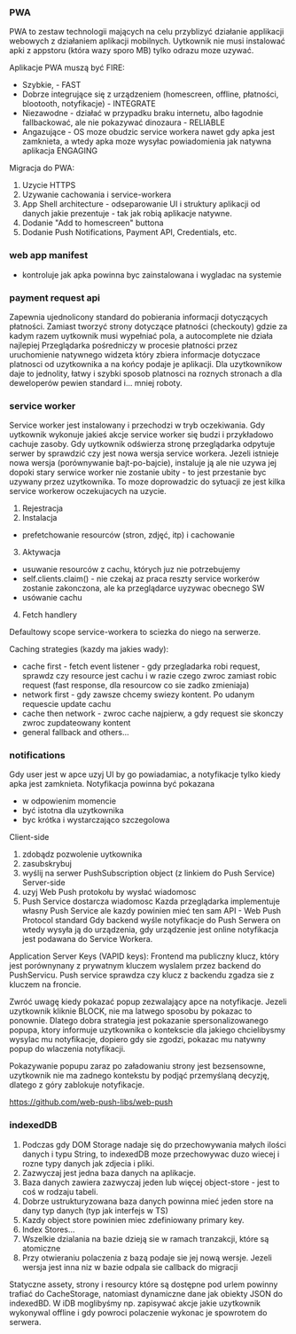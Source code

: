 ### PWA

PWA to zestaw technologii mających na celu przyblizyć działanie applikacji webowych z działaniem aplikacji mobilnych.
Uytkownik nie musi instalować apki z appstoru (która wazy sporo MB) tylko odrazu moze uzywać.

Aplikacje PWA muszą być FIRE:

- Szybkie, - FAST
- Dobrze integrujące się z urządzeniem (homescreen, offline, płatności, blootooth, notyfikacje) - INTEGRATE
- Niezawodne - działać w przypadku braku internetu, albo łagodnie fallbackować, ale nie pokazywać dinozaura - RELIABLE
- Angazujące - OS moze obudzic service workera nawet gdy apka jest zamknieta, a wtedy apka moze wysyłac powiadomienia jak natywna aplikacja ENGAGING

Migracja do PWA:

1. Uzycie HTTPS
2. Uzywanie cachowania i service-workera
3. App Shell architecture - odseparowanie UI i struktury aplikacji od danych jakie prezentuje - tak jak robią aplikacje natywne.
4. Dodanie "Add to homescreen" buttona
5. Dodanie Push Notifications, Payment API, Credentials, etc.

### web app manifest

- kontroluje jak apka powinna byc zainstalowana i wygladac na systemie

### payment request api

Zapewnia ujednolicony standard do pobierania informacji dotyczących płatności.
Zamiast tworzyć strony dotyczące płatności (checkouty) gdzie za kadym razem uytkownik musi wypełniać pola, a autocomplete nie działa najlepiej
Przeglądarka pośredniczy w procesie płatności przez uruchomienie natywnego widzeta który zbiera informacje dotyczace platnosci od uzytkownika a na końcy podaje je aplikacji.
Dla uzytkownikow daje to jednolity, łatwy i szybki sposob platnosci na roznych stronach a dla deweloperów pewien standard i... mniej roboty.

### service worker

Service worker jest instalowany i przechodzi w tryb oczekiwania. Gdy uytkownik wykonuje jakieś akcje service worker się budzi i przykładowo cachuje zasoby.
Gdy uytkownik odświerza stronę przeglądarka odpytuje serwer by sprawdzić czy jest nowa wersja service workera.
Jezeli istnieje nowa wersja (porównywanie bajt-po-bajcie), instaluje ją ale nie uzywa jej dopoki stary serwice worker nie zostanie ubity - to jest przestanie byc uzywany przez uzytkownika.
To moze doprowadzic do sytuacji ze jest kilka service workerow oczekujacych na uzycie.

1. Rejestracja
2. Instalacja

- prefetchowanie resourców (stron, zdjęć, itp) i cachowanie

3. Aktywacja

- usuwanie resourców z cachu, których juz nie potrzebujemy
- self.clients.claim() - nie czekaj az praca reszty service workerów zostanie zakonczona, ale ka przeglądarce uyzywac obecnego SW
- usówanie cachu

4. Fetch handlery

Defaultowy scope service-workera to sciezka do niego na serwerze.

Caching strategies (kazdy ma jakies wady):

- cache first - fetch event listener - gdy przegladarka robi request, sprawdz czy resource jest cachu i w razie czego zwroc zamiast robic request (fast response, dla resourcow co sie zadko zmieniaja)
- network first - gdy zawsze chcemy swiezy kontent. Po udanym requescie update cachu
- cache then network - zwroc cache najpierw, a gdy request sie skonczy zwroc zupdateowany kontent
- general fallback and others...

### notifications

Gdy user jest w apce uzyj UI by go powiadamiac, a notyfikacje tylko kiedy apka jest zamknieta.
Notyfikacja powinna być pokazana

- w odpowienim momencie
- być istotna dla uzytkownika
- byc krótka i wystarczająco szczegolowa

Client-side

1. zdobądz pozwolenie uytkownika
2. zasubskrybuj
3. wyślij na serwer PushSubscription object (z linkiem do Push Service)
   Server-side
4. uzyj Web Push protokołu by wysłać wiadomosc
5. Push Service dostarcza wiadomosc
   Kazda przeglądarka implementuje własny Push Service ale kazdy powinien mieć ten sam API - Web Push Protocol standard
   Gdy backend wyśle notyfikacje do Push Serwera on wtedy wysyła ją do urządzenia, gdy urządzenie jest online notyfikacja jest podawana do Service Workera.

Application Server Keys (VAPID keys):
Frontend ma publiczny klucz, który jest porównynany z prywatnym kluczem wyslalem przez backend do PushServicu. Push service sprawdza czy klucz z backendu zgadza sie z kluczem na froncie.

Zwróć uwagę kiedy pokazać popup zezwalający apce na notyfikacje. Jezeli uzytkownik kliknie BLOCK, nie ma latwego sposobu by pokazac to ponownie.
Dlatego dobra strategia jest pokazanie spersonalizowanego popupa, ktory informuje uzytkownika o kontekscie dla jakiego chcielibysmy wysylac mu notyfikacje,
dopiero gdy sie zgodzi, pokazac mu natywny popup do wlaczenia notyfikacji.

Pokazywanie popupu zaraz po załadowaniu strony jest bezsensowne, uzytkownik nie ma zadnego kontekstu by podjąć przemyślaną decyzję, dlatego z góry zablokuje notyfikacje.

https://github.com/web-push-libs/web-push

### indexedDB

1. Podczas gdy DOM Storage nadaje się do przechowywania małych ilości danych i typu String, to indexedDB moze przechowywac duzo wiecej i rozne typy danych jak zdjecia i pliki.
2. Zazwyczaj jest jedna baza danych na aplikacje.
3. Baza danych zawiera zazwyczaj jeden lub więcej object-store - jest to coś w rodzaju tabeli.
4. Dobrze ustrukturyzowana baza danych powinna mieć jeden store na dany typ danych (typ jak interfejs w TS)
5. Kazdy object store powinien miec zdefiniowany primary key.
6. Index Stores...
7. Wszelkie dzialania na bazie dzieją sie w ramach tranzakcji, które są atomiczne
8. Przy otwieraniu polaczenia z bazą podaje sie jej nową wersje. Jezeli wersja jest inna niz w bazie odpala sie callback do migracji

Statyczne assety, strony i resourcy które są dostępne pod urlem powinny trafiać do CacheStorage, natomiast dynamiczne dane jak obiekty JSON do indexedBD.
W iDB moglibyśmy np. zapisywać akcje jakie uzytkownik wykonywal offline i gdy powroci polaczenie wykonac je spowrotem do serwera.
